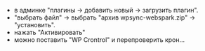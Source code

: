 * в админке "плагины -> добавить новый -> загрузить плагин".
* "выбрать файл" -> выбрать "архив wpsync-webspark.zip" -> "установить".
* нажать "Активировать"
* можно поставить "WP Crontrol" и перепроверить крон...
